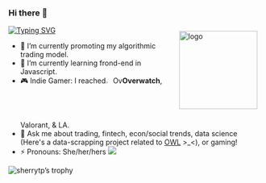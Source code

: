### Hi there :wave:
[![Typing SVG](https://readme-typing-svg.herokuapp.com?size=19&color=2C7CF7&center=true&lines=Welcome+to+Sherry's+Github+Profile)](https://git.io/typing-svg)
<img src="https://github-readme-stats.vercel.app/api?username=sherrytp&show_icons=true" alt="logo" height="155" align="right" style="margin: 10px; margin-bottom: 20px;" />

- :telescope: I’m currently promoting my algorithmic trading model.
- :seedling: I’m currently learning frond-end in Javascript.
- :video_game: Indie Gamer: I reached<img src='https://owboost.com/wp-content/plugins/boosting-overwatch/assets//public/images/tier_icons//Diamond5.png' height="2%" width='3%'>Ov**Overwatch**, Valorant, & LA.
- :speech_balloon: Ask me about trading, fintech, econ/social trends, data science (Here's a data-scrapping project related to [OWL](https://www.kaggle.com/datasets/sherrytp/overwatch-league-stats-lab) >_<), or gaming!
- :zap: Pronouns: She/her/hers   ![](https://img.shields.io/badge/Kaggle-300%20Upvotes-blue)


![sherrytp’s trophy](https://github-profile-trophy.vercel.app/?username=sherrytp&theme=dracula&title=Commit,Followers,PullRequest,Repositories)
<!--
**sherrytp/sherrytp** is a :sparkles: _special_ :sparkles: repository because its `README.md` (this file) appears on your GitHub profile.
Here are some ideas to get you started:
- :thinking_face: I’m looking for help with ...
- :smile: Fun fact: ...
<p><pre align="center">
[![Top Languages](https://github-readme-stats.vercel.app/api/top-langs/?username=sherrytp)
![Stats](https://github-readme-stats.vercel.app/api?username=sherrytp&show_icons=true)
<a href="https://metrics.lecoq.io/about/sherrytp"><img src="metrics-base.svg" align="left" width="47.5%"></img></a>
<a href="https://metrics.lecoq.io/about/sherrytp"><img src="metrics-achievements.svg" align="left" width="47.5%"></img></a>
